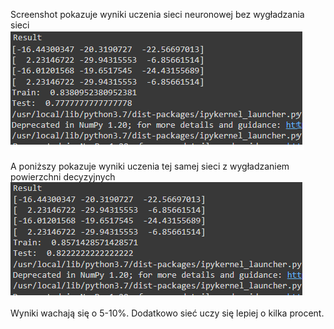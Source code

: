 <!-- ![plot](https://github.com/EmilWalewski/MasterD/blob/master/artemis-02.png?raw=true) -->

Screenshot pokazuje wyniki uczenia sieci neuronowej bez wygładzania sieci
<br>
![plot](https://github.com/EmilWalewski/MasterD/blob/master/artemis-02.png?raw=true)

A poniższy pokazuje wyniki uczenia tej samej sieci z wygładzaniem powierzchni decyzyjnych
![plot](https://github.com/EmilWalewski/MasterD/blob/master/artemis-02-linear-adapter.png?raw=true)

Wyniki wachają się o 5-10%. Dodatkowo sieć uczy się lepiej o kilka procent.

